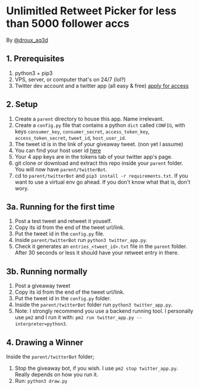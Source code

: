 # Unlimitled Retweet Picker for less than 5000 follower accs

By [@droux_aq3d](https://twitter.com/droux_aq3d)

## 1. Prerequisites

1. python3 + pip3
2. VPS, server, or computer that's on 24/7 (lol?)
3. Twitter dev account and a twitter app (all easy & free) [apply for access](https://developer.twitter.com/en/apply-for-access)

## 2. Setup

1. Create a `parent` directory to house this app. Name irrelevant.
2. Create a `config.py` file that contains a python `dict` called `CONFIG`, with keys `consumer_key`, `consumer_secret`, `access_token_key`, `access_token_secret`, `tweet_id`, `host_user_id`.
3. The tweet id is in the link of your giveaway tweet. (non yet I assume)
4. You can find your host user id [here](https://tweeterid.com/)
5. Your 4 app keys are in the tokens tab of your twitter app's page.
6. git clone or download and extract this repo inside your `parent` folder. You will now have `parent/twitterBot`.
7. cd to `parent/twitterBot` and `pip3 install -r requirements.txt`. If you want to use a virtual env go ahead. If you don't know what that is, don't wory.

## 3a. Running for the first time 
1. Post a test tweet and retweet it youself. 
2. Copy its id from the end of the tweet url/link.
3. Put the tweet id in the `config.py` file.
4. Inside `parent/twitterBot` run `python3 twitter_app.py`.
5. Check it generates an `entries_<tweet_id>.txt` file in the `parent` folder. After 30 seconds or less it should have your retweet entry in there.

## 3b. Running normally
1. Post a giveaway tweet
2. Copy its id from the end of the tweet url/link.
3. Put the tweet id in the `config.py` folder.
4. Inside the `parent/twitterBot` folder run `python3 twitter_app.py`.
5. Note: I strongly recommend you use a backend running tool. I personally use `pm2` and I run it with: `pm2 run twitter_app.py --interpreter=python3`.

## 4. Drawing a Winner
Inside the `parent/twitterBot` folder;
1. Stop the giveaway bot, if you wish. I use `pm2 stop twitter_app.py`. Really depends on how you run it.
2. Run: `python3 draw.py`
